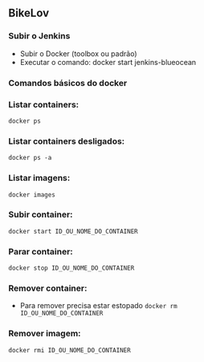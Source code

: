 ## BikeLov

### Subir o Jenkins

* Subir o Docker (toolbox ou padrão)
* Executar o comando: docker start jenkins-blueocean

### Comandos básicos do docker

### Listar containers:

`
docker ps
`

### Listar containers desligados:

`
docker ps -a
`

### Listar imagens:

`
docker images
`

### Subir container:

`
docker start ID_OU_NOME_DO_CONTAINER
`

### Parar container:

`
docker stop ID_OU_NOME_DO_CONTAINER
`

### Remover container:
* Para remover precisa estar estopado
`
docker rm ID_OU_NOME_DO_CONTAINER
`

### Remover imagem:

`
docker rmi ID_OU_NOME_DO_CONTAINER
`